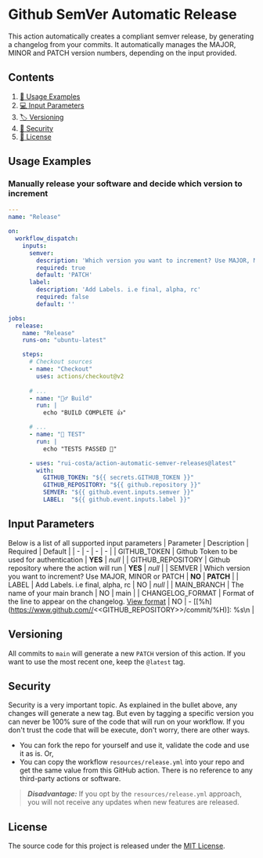 # Github SemVer Automatic Release
This action automatically creates a compliant semver release, by generating a changelog from your commits. 
It automatically manages the MAJOR, MINOR and PATCH version numbers, depending on the input provided.

## Contents

1. [🚀 Usage Examples](#usage-examples)
1. [💻 Input Parameters](#input-parameter)
1. [🏷 Versioning](#versioning)
1. [🔐 Security](#security)
1. [📜 License](#license)

## Usage Examples
### Manually release your software and decide which version to increment
``` yml
---
name: "Release"

on:
  workflow_dispatch:
    inputs:
      semver:
        description: 'Which version you want to increment? Use MAJOR, MINOR or PATCH'
        required: true
        default: 'PATCH'
      label:
        description: 'Add Labels. i.e final, alpha, rc'
        required: false
        default: ''

jobs:
  release:
    name: "Release"
    runs-on: "ubuntu-latest"

    steps:
      # Checkout sources
      - name: "Checkout"
        uses: actions/checkout@v2
    
      # ...
      - name: "👷‍♂️ Build"
        run: |
          echo "BUILD COMPLETE 👍"

      # ...
      - name: "🧪 TEST"
        run: |
          echo "TESTS PASSED 🎉"

      - uses: "rui-costa/action-automatic-semver-releases@latest"
        with:
          GITHUB_TOKEN: "${{ secrets.GITHUB_TOKEN }}"
          GITHUB_REPOSITORY: "${{ github.repository }}"
          SEMVER: "${{ github.event.inputs.semver }}" 
          LABEL:  "${{ github.event.inputs.label }}"
```


## Input Parameters
Below is a list of all supported input parameters
| Parameter | Description | Required | Default |
| - | - | - | - | 
| GITHUB_TOKEN | Github Token to be used for authentication | __YES__ | _null_ |
| GITHUB_REPOSITORY | Github repository where the action will run | __YES__ | _null_ |
| SEMVER | Which version you want to increment? Use MAJOR, MINOR or PATCH | __NO__ | __PATCH__ |
| LABEL | Add Labels. i.e final, alpha, rc | NO | _null_ |
| MAIN_BRANCH | The name of your main branch | NO | main |
| CHANGELOG_FORMAT | Format of the line to appear on the changelog. [View format](https://git-scm.com/book/en/v2/Git-Basics-Viewing-the-Commit-History#pretty_format)  | NO | - [[%h]\(https://www.github.com//<<GITHUB_REPOSITORY>>/commit/%H)]: %s\n |


## Versioning
All commits to `main` will generate a new `PATCH` version of this action. If you want to use the most recent one, keep the `@latest` tag.

## Security
Security is a very important topic. As explained in the bullet above, any changes will generate a new tag. But even by tagging a specific version you can never be 100% sure of the code that will run on your workflow. 
If you don't trust the code that will be execute, don't worry, there are other ways.
- You can fork the repo for yourself and use it, validate the code and use it as is. Or,
- You can copy the workflow `resources/release.yml` into your repo and get the same value from this GitHub action. There is no reference to any third-party actions or software.
> ___Disadvantage:___ If you opt by the `resources/release.yml` approach, you will not receive any updates when new features are released.

## License
The source code for this project is released under the [MIT License](https://mit-license.org/).